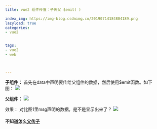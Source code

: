 ```yaml
---
title: vue2 组件传值：子传父 $emit( )

index_img: https://img-blog.csdnimg.cn/20190714184804189.png
lazyload: true
categories:
- vue2


tags:
- vue2
- web



---
```






**子组件：**
首先在data中声明要传给父组件的数据，然后使用$emit函数。如下图：
![](https://img-blog.csdnimg.cn/20190714183814657.png)

**父组件：**
![](https://img-blog.csdnimg.cn/20190714184516398.png)

效果：
对比图1里msg声明的数据，是不是显示出来了？
![](https://img-blog.csdnimg.cn/20190714184804189.png)

#### 不知道怎么[父传子](https://blog.csdn.net/qq_42618566/article/details/94920082)
